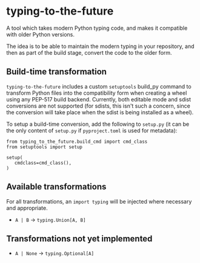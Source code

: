# typing-to-the-future

A tool which takes modern Python typing code, and makes it
compatible with older Python versions.

The idea is to be able to maintain the modern typing in your
repository, and then as part of the build stage, convert the
code to the older form.

## Build-time transformation

`typing-to-the-future` includes a custom `setuptools` build_py command to
transform Python files into the compatibility form when creating a wheel
using any PEP-517 build backend. Currently, both editable mode and sdist
conversions are not supported (for sdists, this isn't such a concern, since
the conversion will take place when the sdist is being installed as a wheel).

To setup a build-time conversion, add the following to `setup.py` (it can be
the only content of `setup.py` if `pyproject.toml` is used for metadata):

```
from typing_to_the_future.build_cmd import cmd_class
from setuptools import setup

setup(
   cmdclass=cmd_class(),
)
```

## Available transformations

For all transformations, an `import typing` will be injected where necessary
and appropriate.

* `A | B` -> `typing.Union[A, B]`

## Transformations not yet implemented

* `A | None` -> `typing.Optional[A]`
